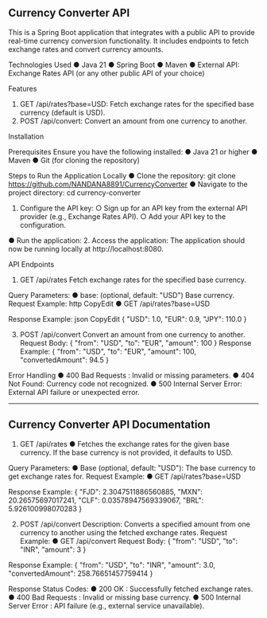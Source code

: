 Currency Converter API
--------------------------------------------------------------------------------------------------------------------------------------------------------------------------------------------------------------------
This is a Spring Boot application that integrates with a public API to provide real-time currency conversion functionality. It includes endpoints to fetch exchange rates and convert currency amounts.

Technologies Used
● Java 21
● Spring Boot
● Maven
● External API: Exchange Rates API (or any other public API of your choice)

Features
1. GET /api/rates?base=USD: Fetch exchange rates for the specified base currency
(default is USD).
2. POST /api/convert: Convert an amount from one currency to another.

Installation

Prerequisites
Ensure you have the following installed:
● Java 21 or higher
● Maven
● Git (for cloning the repository)

Steps to Run the Application Locally
● Clone the repository:
git clone https://github.com/NANDANA8891/CurrencyConverter
● Navigate to the project directory:
cd currency-converter

1. Configure the API key:
○ Sign up for an API key from the external API provider (e.g., Exchange Rates API).
○ Add your API key to the configuration.

● Run the application:
2. Access the application: The application should now be running locally at http://localhost:8080.

API Endpoints
1. GET /api/rates
Fetch exchange rates for the specified base currency.

Query Parameters:
● base: (optional, default: "USD") Base currency.
Request Example:
http
CopyEdit
● GET /api/rates?base=USD

Response Example:
json
CopyEdit
{
"USD": 1.0,
"EUR": 0.9,
"JPY": 110.0
}

3. POST /api/convert
Convert an amount from one currency to another.
Request Body:
{
"from": "USD",
"to": "EUR",
"amount": 100
}
Response Example:
{
"from": "USD",
"to": "EUR",
"amount": 100,
"convertedAmount": 94.5
}

Error Handling
● 400 Bad Requests : Invalid or missing parameters.
● 404 Not Found: Currency code not recognized.
● 500 Internal Server Error: External API failure or unexpected error.

--------------------------------------------------------------------------------------------------------------------------------------------------------------------------------------------------------------------
 Currency Converter API Documentation
 ----------------------------------------
1. GET /api/rates
●	Fetches the exchange rates for the given base currency. If the base currency is not provided, it defaults to USD.

Query Parameters:
●	 Base (optional, default: "USD"): The base currency to get exchange rates for.
Request Example:
●	GET /api/rates?base=USD

Response Example:
{
    "FJD": 2.3047511886560885,
    "MXN": 20.26575697017241,
    "CLF": 0.03578947569339067,
    "BRL": 5.926100998070283
}

2. POST /api/convert
Description: Converts a specified amount from one currency to another using the fetched exchange rates.
Request Example:
●	GET /api/convert
Request Body:
{
  "from": "USD",
  "to": "INR",
  "amount": 3
}



Response Example:
{
    "from": "USD",
    "to": "INR",
    "amount": 3.0,
    "convertedAmount": 258.76651457759414
}


Response Status Codes:
●	200 OK : Successfully fetched exchange rates.
●	400 Bad Requests : Invalid or missing base currency.
●	500 Internal Server Error : API failure (e.g., external service unavailable).



